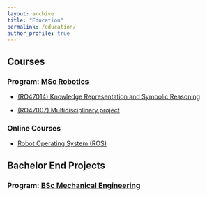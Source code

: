 ```yaml
---
layout: archive
title: "Education"
permalink: /education/
author_profile: true
---
```


## Courses

### Program: [MSc Robotics](https://www.tudelft.nl/onderwijs/opleidingen/masters/robotics/msc-robotics)

* [(RO47014) Knowledge Representation and Symbolic Reasoning](https://studiegids.tudelft.nl/a101_displayCourse.do?course_id=61240)

* [(RO47007) Multidisciplinary project](https://studiegids.tudelft.nl/a101_displayCourse.do?course_id=61236)


### Online Courses
* [Robot Operating System (ROS)](https://www.edx.org/course/hello-real-world-with-ros-robot-operating-system)

## Bachelor End Projects
### Program: [BSc Mechanical Engineering](https://www.tudelft.nl/en/education/programmes/bachelors/wb/bsc-mechanical-engineering)




<!-- {% include base_path %}

{% for post in site.teaching reversed %}
  {% include archive-single.html %}
{% endfor %} -->
